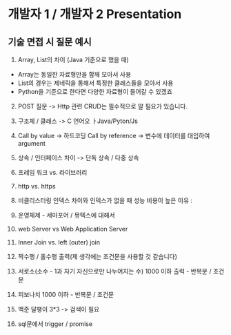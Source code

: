 # 개발자 1 / 개발자 2 Presentation

## 기술 면접 시 질문 예시
1. Array, List의 차이 (Java 기준으로 했을 때)
- Array는 동일한 자료형만을 함께 모아서 사용
- List의 경우는 제네릭을 통해서 특정한 클래스들을 모아서 사용
- Python을 기준으로 한다면 다양한 자료형이 들어갈 수 있겠죠

2. POST 질문 -> Http 관련 CRUD는 필수적으로 알 필요가 있습니다.

3. 구조체 / 클래스  -> C 언어오 ㅏJava/Pyton/Js

4. Call by value -> 하드코딩 Call by reference -> 변수에 데이터를 대입하여 argument

5. 상속 / 인터페이스 차이 -> 단독 상속 / 다중 상속

6. 프레임 워크 vs. 라이브러리

7. http vs. https

8. 비클리스터링 인덱스 차이와 인덱스가 없을 때 성능 비용이 높은 이유 :

9. 운영체제 - 세마포어 / 뮤텍스에 대해서

10. web Server vs Web Application Server

11. Inner Join vs. left (outer) join

12. 짝수행 / 홀수행 출력(제 생각에는 조건문을 사용할 것 같습니다)

13. 서로소(소수 - 1과 자기 자신으로만 나누어지는 수) 1000 이하 출력 - 반복문 / 조건문

14. 피보나치 1000 이하 - 반복문 / 조건문

15. 백준 달팽이 3*3 -> 검색이 필요

16. sql문에서 trigger / promise